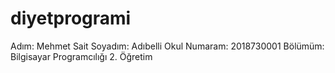 # diyetprogrami
Adım: Mehmet Sait
Soyadım: Adıbelli
Okul Numaram: 2018730001
Bölümüm: Bilgisayar Programcılığı 2. Öğretim 
